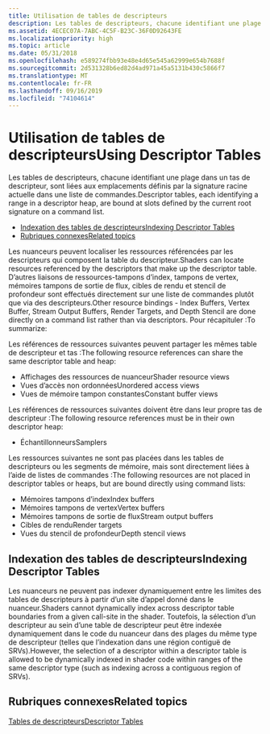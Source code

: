 ```yaml
---
title: Utilisation de tables de descripteurs
description: Les tables de descripteurs, chacune identifiant une plage dans un tas de descripteur, sont liées aux emplacements définis par la signature racine actuelle dans une liste de commandes.
ms.assetid: 4ECEC07A-7ABC-4C5F-B23C-36F0D92643FE
ms.localizationpriority: high
ms.topic: article
ms.date: 05/31/2018
ms.openlocfilehash: e589274fbb93e48e4d65e545a62999e654b7688f
ms.sourcegitcommit: 2d531328b6ed82d4ad971a45a5131b430c5866f7
ms.translationtype: MT
ms.contentlocale: fr-FR
ms.lasthandoff: 09/16/2019
ms.locfileid: "74104614"
---
```

# <a name="using-descriptor-tables"></a><span data-ttu-id="be998-103">Utilisation de tables de descripteurs</span><span class="sxs-lookup"><span data-stu-id="be998-103">Using Descriptor Tables</span></span>

<span data-ttu-id="be998-104">Les tables de descripteurs, chacune identifiant une plage dans un tas de descripteur, sont liées aux emplacements définis par la signature racine actuelle dans une liste de commandes.</span><span class="sxs-lookup"><span data-stu-id="be998-104">Descriptor tables, each identifying a range in a descriptor heap, are bound at slots defined by the current root signature on a command list.</span></span>

-   [<span data-ttu-id="be998-105">Indexation des tables de descripteurs</span><span class="sxs-lookup"><span data-stu-id="be998-105">Indexing Descriptor Tables</span></span>](#indexing-descriptor-tables)
-   [<span data-ttu-id="be998-106">Rubriques connexes</span><span class="sxs-lookup"><span data-stu-id="be998-106">Related topics</span></span>](#related-topics)

<span data-ttu-id="be998-107">Les nuanceurs peuvent localiser les ressources référencées par les descripteurs qui composent la table du descripteur.</span><span class="sxs-lookup"><span data-stu-id="be998-107">Shaders can locate resources referenced by the descriptors that make up the descriptor table.</span></span> <span data-ttu-id="be998-108">D’autres liaisons de ressources-tampons d’index, tampons de vertex, mémoires tampons de sortie de flux, cibles de rendu et stencil de profondeur sont effectués directement sur une liste de commandes plutôt que via des descripteurs.</span><span class="sxs-lookup"><span data-stu-id="be998-108">Other resource bindings - Index Buffers, Vertex Buffer, Stream Output Buffers, Render Targets, and Depth Stencil are done directly on a command list rather than via descriptors.</span></span> <span data-ttu-id="be998-109">Pour récapituler :</span><span class="sxs-lookup"><span data-stu-id="be998-109">To summarize:</span></span>

<span data-ttu-id="be998-110">Les références de ressources suivantes peuvent partager les mêmes table de descripteur et tas :</span><span class="sxs-lookup"><span data-stu-id="be998-110">The following resource references can share the same descriptor table and heap:</span></span>

-   <span data-ttu-id="be998-111">Affichages des ressources de nuanceur</span><span class="sxs-lookup"><span data-stu-id="be998-111">Shader resource views</span></span>
-   <span data-ttu-id="be998-112">Vues d’accès non ordonnées</span><span class="sxs-lookup"><span data-stu-id="be998-112">Unordered access views</span></span>
-   <span data-ttu-id="be998-113">Vues de mémoire tampon constantes</span><span class="sxs-lookup"><span data-stu-id="be998-113">Constant buffer views</span></span>

<span data-ttu-id="be998-114">Les références de ressources suivantes doivent être dans leur propre tas de descripteur :</span><span class="sxs-lookup"><span data-stu-id="be998-114">The following resource references must be in their own descriptor heap:</span></span>

-   <span data-ttu-id="be998-115">Échantillonneurs</span><span class="sxs-lookup"><span data-stu-id="be998-115">Samplers</span></span>

<span data-ttu-id="be998-116">Les ressources suivantes ne sont pas placées dans les tables de descripteurs ou les segments de mémoire, mais sont directement liées à l’aide de listes de commandes :</span><span class="sxs-lookup"><span data-stu-id="be998-116">The following resources are not placed in descriptor tables or heaps, but are bound directly using command lists:</span></span>

-   <span data-ttu-id="be998-117">Mémoires tampons d’index</span><span class="sxs-lookup"><span data-stu-id="be998-117">Index buffers</span></span>
-   <span data-ttu-id="be998-118">Mémoires tampons de vertex</span><span class="sxs-lookup"><span data-stu-id="be998-118">Vertex buffers</span></span>
-   <span data-ttu-id="be998-119">Mémoires tampons de sortie de flux</span><span class="sxs-lookup"><span data-stu-id="be998-119">Stream output buffers</span></span>
-   <span data-ttu-id="be998-120">Cibles de rendu</span><span class="sxs-lookup"><span data-stu-id="be998-120">Render targets</span></span>
-   <span data-ttu-id="be998-121">Vues du stencil de profondeur</span><span class="sxs-lookup"><span data-stu-id="be998-121">Depth stencil views</span></span>

## <a name="indexing-descriptor-tables"></a><span data-ttu-id="be998-122">Indexation des tables de descripteurs</span><span class="sxs-lookup"><span data-stu-id="be998-122">Indexing Descriptor Tables</span></span>

<span data-ttu-id="be998-123">Les nuanceurs ne peuvent pas indexer dynamiquement entre les limites des tables de descripteurs à partir d’un site d’appel donné dans le nuanceur.</span><span class="sxs-lookup"><span data-stu-id="be998-123">Shaders cannot dynamically index across descriptor table boundaries from a given call-site in the shader.</span></span> <span data-ttu-id="be998-124">Toutefois, la sélection d’un descripteur au sein d’une table de descripteur peut être indexée dynamiquement dans le code du nuanceur dans des plages du même type de descripteur (telles que l’indexation dans une région contiguë de SRVs).</span><span class="sxs-lookup"><span data-stu-id="be998-124">However, the selection of a descriptor within a descriptor table is allowed to be dynamically indexed in shader code within ranges of the same descriptor type (such as indexing across a contiguous region of SRVs).</span></span>

## <a name="related-topics"></a><span data-ttu-id="be998-125">Rubriques connexes</span><span class="sxs-lookup"><span data-stu-id="be998-125">Related topics</span></span>

<dl> <dt>

[<span data-ttu-id="be998-126">Tables de descripteurs</span><span class="sxs-lookup"><span data-stu-id="be998-126">Descriptor Tables</span></span>](descriptor-tables.md)
</dt> </dl>

 

 




